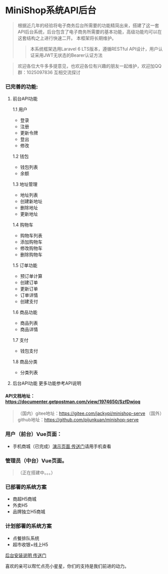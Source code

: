 # MiniShop系统API后台
>根据近几年的经验将电子商务后台所需要的功能精简出来，搭建了这一套API后台系统，后台包含了电子商务所需要的基本功能，高级功能均可以在这套结构之上进行快速二开。
本框架将长期维护。
> >本系统框架选用Laravel 6 LTS版本，遵循RESTful API设计，用户认证采用JWT无状态的Bearer认证方法

> 欢迎各位大牛多多提意见，也欢迎各位有兴趣的朋友一起维护，欢迎加QQ群：1025097836 互相交流探讨

### 已完善的功能:
1. 前台API功能

    1.1 用户
	* 登录
	* 注册
	* 更新令牌
	* 登出
	* 修改

    1.2 钱包
	* 钱包列表
	* 余额

    1.3 地址管理
	* 地址列表
	* 创建新地址
	* 删除地址
	* 更新地址

    1.4 购物车
	* 购物车列表
	* 添加购物车
	* 修改购物车
	* 删除购物车
	
    1.5 订单功能
	* 预订单计算
	* 创建订单
	* 更新订单
	* 订单详情
	* 创建支付
	
    1.6 商品功能
	* 商品列表
	* 商品详情
	
    1.7 支付
	* 钱包支付
    
    1.8 商品分类
	* 分类列表

2. 后台API功能
更多功能参考API说明


#### API文档地址：https://documenter.getpostman.com/view/1974650/SzfDwjoq

>（国内）gitee地址：https://gitee.com/jackypi/minishop-serve
>（国外）github地址：https://github.com/pijunkuan/minishop-serve

### 用户（前台）Vue页面：
* 手机商城（已完成）[演示页面 传送门]("http://minishop.tvbeu.info")请用手机查看

### 管理员（中台）Vue页面。
>（正在搭建中。。。）

### 已部署的系统方案
* 商超H5商城
* 外卖H5
* 品牌独立H5商城

### 计划部署的系统方案
* 点餐排队系统
* 超市收银+线上H5

[后台安装说明 传送门](./serve/README.md)


喜欢的亲可以帮忙点亮小星星，你们的支持是我们前进的动力。
